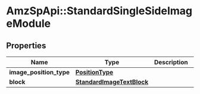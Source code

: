 # AmzSpApi::StandardSingleSideImageModule

## Properties
Name | Type | Description | Notes
------------ | ------------- | ------------- | -------------
**image_position_type** | [**PositionType**](PositionType.md) |  | 
**block** | [**StandardImageTextBlock**](StandardImageTextBlock.md) |  | [optional] 

